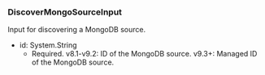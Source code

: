 ### DiscoverMongoSourceInput
Input for discovering a MongoDB source.

- id: System.String
  - Required. v8.1-v9.2: ID of the MongoDB source.
v9.3+: Managed ID of the MongoDB source.

